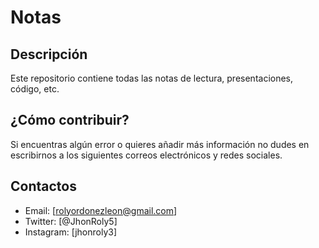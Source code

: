 # Notas

## Descripción
Este repositorio contiene todas las notas de lectura, 
presentaciones, código, etc.
	
## ¿Cómo contribuir?
Si encuentras algún error o quieres añadir más información no dudes 
en escribirnos a los siguientes correos electrónicos y redes sociales.

## Contactos
- Email: [rolyordonezleon@gmail.com]
- Twitter: [@JhonRoly5]
- Instagram: [jhonroly3]
